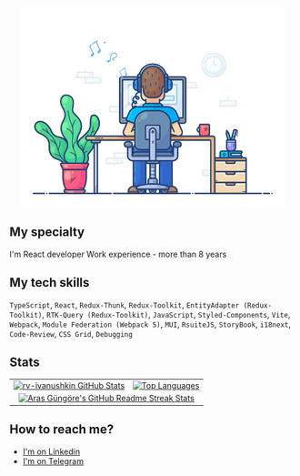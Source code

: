 <div align="center">
  <img src="./assets/logo.gif" height="350px">
</div>


## My specialty

I'm React developer
Work experience - more than 8 years

## My tech skills

`TypeScript`, `React`, `Redux-Thunk`, `Redux-Toolkit`, `EntityAdapter (Redux-Toolkit)`, `RTK-Query (Redux-Toolkit)`, `JavaScript`, `Styled-Components`, `Vite`, `Webpack`, `Module Federation (Webpack 5)`, `MUI`, `RsuiteJS`, `StoryBook`, `i18next`, `Code-Review`, `CSS Grid`, `Debugging`

## Stats

<table align="center">
  <tr>
    <td>
      <a href="https://github.com/rv-ivanushkin/rv-ivanushkin"> <img src="https://github-readme-stats-arasgungore.vercel.app/api?username=rv-ivanushkin&hide_border=true&show_icons=true&count_private=true" alt="rv-ivanushkin GitHub Stats" /> </a>
    </td>
    <td>
      <a href="https://github.com/anuraghazra/github-readme-stats"> <img src="https://github-readme-stats-arasgungore.vercel.app/api/top-langs/?username=rv-ivanushkin&hide_border=true&langs_count=8&layout=compact&count_private=true" alt="Top Languages" /> </a>
    </td>
  </tr>
  <tr>
    <td colspan=2 align="center">
      <a href="https://git.io/streak-stats"> <img src="http://github-readme-streak-stats.herokuapp.com?user=rv-ivanushkin&hide_border=true&background=f6f8fa&currStreakLabel=000000&date_format=j%20M%5B%20Y%5D" alt="Aras Güngöre's GitHub Readme Streak Stats" /> </a>
    </td>
  </tr>
</table>

## How to reach me?

- [I'm on Linkedin](http://www.linkedin.com/in/rv-ivanushkin)
- [I'm on Telegram](https://t.me/rv_ivanuhskin)
